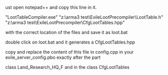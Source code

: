 ust open notepad++ and copy this line in it.

"LootTableCompiler.exe" "z:\arma3 test\ExileLootPrecompiler\LootTable.h" "z:\arma3 test\ExileLootPrecompiler\CfgLootTables.hpp"

with the correct location of the files and save it as loot.bat

double click on loot.bat and it generates a CfgLootTables.hpp

copy and replace the content of this file in config.cpp in your exile_server_config.pbo exactly after the part

class Land_Research_HQ_F and in the class CfgLootTables



